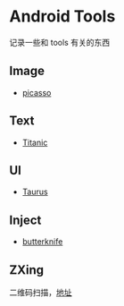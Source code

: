 # Android Tools 
记录一些和 tools 有关的东西

## Image

* [picasso](http://square.github.io/picasso/)


## Text

* [Titanic](https://github.com/RomainPiel/Titanic)


## UI

* [Taurus](https://github.com/Yalantis/Taurus)

## Inject

* [butterknife](http://jakewharton.github.io/butterknife/)


## ZXing

二维码扫描，[地址]([)
